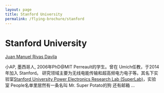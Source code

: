 ```yaml
---
layout: page
title: Stanford University
permalink: /flying-brochure/stanford
---
```

# Stanford University

[Juan Manuel Rivas Davila](https://profiles.stanford.edu/juan-rivas-davila)

小AP, 墨西哥人, 2006年PhD@MIT Perreault的学生。曾在 Umich任教，于2014年加入 Stanford。 研究领域主要为无线电能传输和超高频电力电子等。其名下实验室[Stanford University Power Electronics Research Lab (SuperLab)](http://superlab.stanford.edu/)，实验室 People名单里居然有一条名叫 Mr. Super Potato的狗 还有邮箱 …
